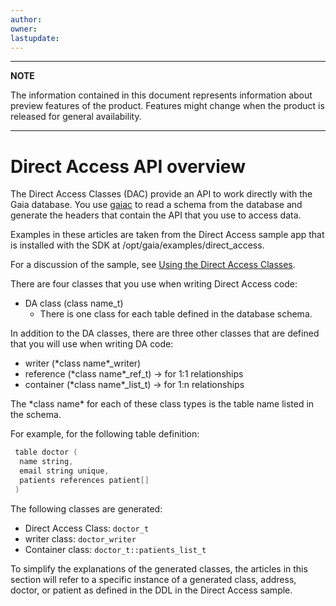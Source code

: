 ```yaml
---
author: 
owner: 
lastupdate: 
---
```


---

**NOTE**

The information contained in this document represents information about preview features of the product. Features might change when the product is released for general availability.

---

# Direct Access API overview

The Direct Access Classes (DAC) provide an API to work directly with the Gaia database. You use [gaiac](../tools/tool-gaiac.md) to read a schema from the database and generate the headers that contain the API that you use to access data.

Examples in these articles are taken from the Direct Access sample app that is installed with the SDK at /opt/gaia/examples/direct_access.

For a discussion of the sample, see [Using the Direct Access Classes](../apps-direct-access.md).

There are four classes that you use when writing Direct Access code:

* DA class (class name_t)
  * There is one class for each table defined in the database schema.

In addition to the DA classes, there are three other classes that are defined that you will use when writing DA code:

* writer (\*class name\*_writer)
* reference (\*class name\*_ref_t) -> for 1:1 relationships
* container (\*class name\*_list_t) -> for 1:n relationships

 The \*class name\* for each of these class types is the table name listed in the schema.

For example, for the following table definition:

```c++
 table doctor (
  name string,
  email string unique,
  patients references patient[]
 )
```

 The following classes are generated:

* Direct Access Class: `doctor_t`
* writer class: `doctor_writer`
* Container class: `doctor_t::patients_list_t`

To simplify the explanations of the generated classes, the articles in this section will refer to a specific instance of a generated class, address, doctor, or patient as defined in the DDL in the Direct Access sample.
